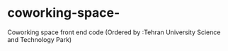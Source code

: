 # coworking-space-
Coworking space front end code (Ordered by :Tehran University Science and Technology Park)
